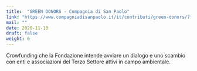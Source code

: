 ```yaml
---
title:  "GREEN DONORS - Compagnia di San Paolo"
link: "https://www.compagniadisanpaolo.it/it/contributi/green-donors/?fbclid=IwAR3CDjEmBJ961LicZJ1VwVps24-V997_6B6MA-oBbWpuqqPYNIAyYD4bkpk#1604397991645-d4ea207e-3589"
mail: ""
date: 2020-11-10
draft: false
weight: 6
---
```


Crowfunding che la Fondazione intende avviare un dialogo e uno scambio con enti e associazioni del Terzo Settore attivi in campo ambientale.
